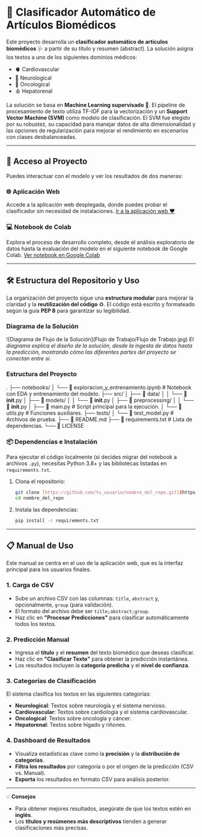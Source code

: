 # 🧠 Clasificador Automático de Artículos Biomédicos

Este proyecto desarrolla un **clasificador automático de artículos biomédicos** 🩺 a partir de su título y resumen (abstract). La solución asigna los textos a uno de los siguientes dominios médicos:

- 🫀 Cardiovascular
- 🧠 Neurological
- 🧬 Oncological
- 🩸 Hepatorenal

La solución se basa en **Machine Learning supervisado** 🤖. El pipeline de procesamiento de texto utiliza TF-IDF para la vectorización y un **Support Vector Machine (SVM)** como modelo de clasificación. El SVM fue elegido por su robustez, su capacidad para manejar datos de alta dimensionalidad y las opciones de regularización para mejorar el rendimiento en escenarios con clases desbalanceadas.

---

## 🚀 Acceso al Proyecto

Puedes interactuar con el modelo y ver los resultados de dos maneras:

### 🌐 Aplicación Web
Accede a la aplicación web desplegada, donde puedes probar el clasificador sin necesidad de instalaciones.
[Ir a la aplicación web ❤️](https://v0-medical-text-classifier.vercel.app/)

### 💻 Notebook de Colab
Explora el proceso de desarrollo completo, desde el análisis exploratorio de datos hasta la evaluación del modelo en el siguiente notebook de Google Colab.
[Ver notebook en Google Colab](https://colab.research.google.com/drive/tu-notebook-id)

---

## 🛠️ Estructura del Repositorio y Uso

La organización del proyecto sigue una **estructura modular** para mejorar la claridad y la **reutilización del código** ♻️. El código está escrito y formateado según la guía **PEP 8** para garantizar su legibilidad.

### Diagrama de la Solución

![Diagrama de Flujo de la Solución](Flujo de Trabajo/Flujo de Trabajo.jpg)
_El diagrama explica el diseño de la solución, desde la ingesta de datos hasta la predicción, mostrando cómo las diferentes partes del proyecto se conectan entre sí._

### Estructura del Proyecto

.
├── notebooks/
│   └── 📄 exploracion\_y\_entrenamiento.ipynb  \# Notebook con EDA y entrenamiento del modelo.
├── src/
│   ├── 📁 data/
│   │   └── 📄 **init**.py
│   ├── 📁 models/
│   │   └── 📄 **init**.py
│   ├── 📁 preprocessing/
│   │   └── 📄 **init**.py
│   ├── 📄 main.py  \# Script principal para la ejecución.
│   └── 📄 utils.py  \# Funciones auxiliares.
├── tests/
│   └── 📄 test\_model.py  \# Archivos de prueba.
├── 📄 README.md
├── 📄 requirements.txt  \# Lista de dependencias.
└── 📄 LICENSE


### 📦 Dependencias e Instalación
Para ejecutar el código localmente (si decides migrar del notebook a archivos `.py`), necesitas Python 3.8+ y las bibliotecas listadas en `requirements.txt`.

1.  Clona el repositorio:
    ```bash
    git clone [https://github.com/tu_usuario/nombre_del_repo.git](https://github.com/tu_usuario/nombre_del_repo.git)
    cd nombre_del_repo
    ```
2.  Instala las dependencias:
    ```bash
    pip install -r requirements.txt
    ```

---

## 📋 Manual de Uso

Este manual se centra en el uso de la aplicación web, que es la interfaz principal para los usuarios finales.

### 1. Carga de CSV
- Sube un archivo CSV con las columnas: `title`, `abstract` y, opcionalmente, `group` (para validación).
- El formato del archivo debe ser `title;abstract;group`.
- Haz clic en **"Procesar Predicciones"** para clasificar automáticamente todos los textos.

### 2. Predicción Manual
- Ingresa el **título** y el **resumen** del texto biomédico que deseas clasificar.
- Haz clic en **"Clasificar Texto"** para obtener la predicción instantánea.
- Los resultados incluyen la **categoría predicha** y el **nivel de confianza**.

### 3. Categorías de Clasificación
El sistema clasifica los textos en las siguientes categorías:

- **Neurological**: Textos sobre neurología y el sistema nervioso.
- **Cardiovascular**: Textos sobre cardiología y el sistema cardiovascular.
- **Oncological**: Textos sobre oncología y cáncer.
- **Hepatorenal**: Textos sobre hígado y riñones.

### 4. Dashboard de Resultados
- Visualiza estadísticas clave como la **precisión** y la **distribución de categorías**.
- **Filtra los resultados** por categoría o por el origen de la predicción (CSV vs. Manual).
- **Exporta** los resultados en formato CSV para análisis posterior.

---

💡 **Consejos**
- Para obtener mejores resultados, asegúrate de que los textos estén en **inglés**.
- Los **títulos y resúmenes más descriptivos** tienden a generar clasificaciones más precisas.
````
